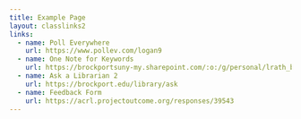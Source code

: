 ```yaml
---
title: Example Page
layout: classlinks2
links:
  - name: Poll Everywhere
    url: https://www.pollev.com/logan9
  - name: One Note for Keywords
    url: https://brockportsuny-my.sharepoint.com/:o:/g/personal/lrath_brockport_edu/Es0l3XdRCtZInRPaja2bz6UBSjIkCUSyAYlkI93jg5gqww?e=umivjb
  - name: Ask a Librarian 2
    url: https://brockport.edu/library/ask
  - name: Feedback Form
    url: https://acrl.projectoutcome.org/responses/39543
---
```

